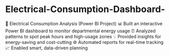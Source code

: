 # Electrical-Consumption-Dashboard-
🔌 Electrical Consumption Analysis (Power BI Project) 📊 Built an interactive Power BI dashboard to monitor departmental energy usage  ⏰ Analyzed patterns to spot peak hours and high-usage zones  💡 Provided insights for energy-saving and cost-cutting  ⚙️ Automated reports for real-time tracking  📈 Enabled smart, data-driven planning
